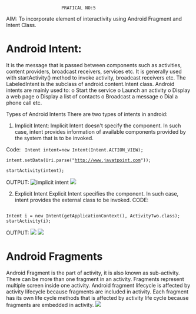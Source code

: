                          PRATICAL NO:5 
AIM: To incorporate element of interactivity using Android Fragment and Intent Class. 

# Android Intent: 
It is the message that is passed between components such as activities, content providers, broadcast receivers, services etc.
It is generally used with startActivity() method to invoke activity, broadcast receivers etc.
The LabeledIntent is the subclass of android.content.Intent class.
Android intents are mainly used to:
o	Start the service
o	Launch an activity
o	Display a web page
o	Display a list of contacts
o	Broadcast a message
o	Dial a phone call etc.

Types of Android Intents
 There are two types of intents in android: 

1.	Implicit Intent:
 Implicit Intent doesn't specify the component. In such case, intent provides information of available components provided by the system that is to be invoked.

Code:
<code>
Intent intent=new Intent(Intent.ACTION_VIEW);  
intent.setData(Uri.parse("http://www.javatpoint.com"));  
startActivity(intent);
</code>

OUTPUT:
![implicit intent](https://static.javatpoint.com/images/androidimages/implicitintentoutput2.png)
  ![](https://static.javatpoint.com/images/androidimages/implicitintentoutput3.png)


2) Explicit Intent
Explicit Intent specifies the component. In such case, intent provides the external class to be invoked.
CODE:
<code>
Intent i = new Intent(getApplicationContext(), ActivityTwo.class);  
startActivity(i);  
</code>

OUTPUT: 
  ![](https://static.javatpoint.com/images/androidimages/explicitintentoutput1.png)
  ![](https://static.javatpoint.com/images/androidimages/explicitintentoutput2.png)

# Android Fragments
Android Fragment is the part of activity, it is also known as sub-activity. There can be more than one fragment in an activity. Fragments represent multiple screen inside one activity.
Android fragment lifecycle is affected by activity lifecycle because fragments are included in activity.
Each fragment has its own life cycle methods that is affected by activity life cycle because fragments are embedded in activity.
 ![](https://static.javatpoint.com/images/androidimages/fragment.png)
